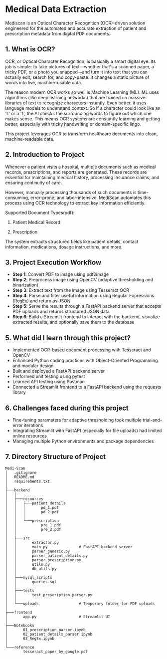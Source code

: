 # Medical Data Extraction

Mediscan is an Optical Character Recognition (OCR)-driven solution engineered for the automated and accurate extraction of patient and prescription metadata from digital PDF documents.

## <a name="a1">1. What is OCR?</a>

OCR, or Optical Character Recognition, is basically a smart digital eye. Its job is simple: to take pictures of text—whether that's a scanned paper, a tricky PDF, or a photo you snapped—and turn it into text that you can actually edit, search for, and copy-paste. It changes a static picture of words into live, machine-usable data.

The reason modern OCR works so well is Machine Learning (ML). ML uses algorithms (like deep learning networks) that are trained on massive libraries of text to recognize characters instantly. Even better, it uses language models to understand context. So if a character could look like an 'L' or a '1', the AI checks the surrounding words to figure out which one makes sense. This means OCR systems are constantly learning and getting better, especially with tricky handwriting or domain-specific lingo.

This project leverages OCR to transform healthcare documents into clean, machine-readable data.


## <a name="a2">2. Introduction to Project</a>

Whenever a patient visits a hospital, multiple documents such as medical records, prescriptions, and reports are generated. These records are essential for maintaining medical history, processing insurance claims, and ensuring continuity of care.

However, manually processing thousands of such documents is time-consuming, error-prone, and labor-intensive. MediScan automates this process using OCR technology to extract key information efficiently.

Supported Document Types(pdf):

1. Patient Medical Record

2. Prescription

The system extracts structured fields like patient details, contact information, medications, dosage instructions, and more.

## <a name="a3">3. Project Execution Workflow</a>

- **Step 1**: Convert PDF to image using pdf2image
- **Step 2**: Preprocess image using OpenCV (adaptive thresholding and binarization)
- **Step 3**: Extract text from the image using Tesseract OCR
- **Step 4**: Parse and filter useful information using Regular Expressions (RegEx) and return as JSON
- **Step 5**: Serve the results through a FastAPI backend server that accepts PDF uploads and returns structured JSON data
- **Step 6**: Build a Streamlit frontend to interact with the backend, visualize extracted results, and optionally save them to the database

## <a name="a5">5. What did I learn through this project?</a>

- Implemented OCR-based document processing with Tesseract and OpenCV
- Enhanced Python coding practices with Object-Oriented Programming and modular design
- Built and deployed a FastAPI backend server
- Performed unit testing using pytest
- Learned API testing using Postman
- Connected a Streamlit frontend to a FastAPI backend using the requests library

## <a name="a6">6. Challenges faced during this project</a>

- Fine-tuning parameters for adaptive thresholding took multiple trial-and-error iterations
- Integrating Streamlit with FastAPI (especially for file uploads) had limited online resources
- Managing multiple Python environments and package dependencies

## <a name="a7">7. Directory Structure of Project</a>

```
Medi-Scan
│   .gitignore
│   README.md
│   requirements.txt
│
├───backend
│   │
│   ├───resources
│   │   ├───patient_details
│   │   │       pd_1.pdf
│   │   │       pd_2.pdf
│   │   │
│   │   └───prescription
│   │           pre_1.pdf
│   │           pre_2.pdf
│   │
│   ├───src
│   │       extractor.py
│   │       main.py              # FastAPI backend server
│   │       parser_generic.py
│   │       parser_patient_details.py
│   │       parser_prescription.py
│   │       utils.py
│   │       db_utils.py
│   │
│   ├───mysql_scripts
│   │       queries.sql
│   │
│   ├───tests
│   │       test_prescription_parser.py
│   │
│   └───uploads                  # Temporary folder for PDF uploads
│
├───frontend
│       app.py                   # Streamlit UI
│
├───Notebooks
│       01_prescription_parser.ipynb
│       02_patient_details_parser.ipynb
│       03_RegEx.ipynb
│
└───reference
        tesseract_paper_by_google.pdf


